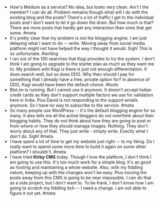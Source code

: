 - How's Medium as a service? No idea, but looks very clean. Ain't I the member? I can do all. Problem remains though what will I do with the existing blog and the posts? There's a lot of traffic I get to the individual posts and I don't want to let it go down the drain. But how much is that? There are more posts that hardly get any interaction than ones that get some. #meta 
- It's pretty clear that my problem is not the blogging engine. I am just delaying what I want to do -- write. Moving away from social media platform might not have helped the way I thought it would. Sigh! This is so unfortunate. #writing 
- I ran out of the 100 searches that Kagi provides to try the system. I don't think I am going to upgrade to the starter plan as much as they want me to. My problem with Kagi is there is just not enough differentiation. It does search well, but so does DDG. Why then should I pay for something that I already have a free, private option for? In absence of DDG, Kagi would have been the default choice. #tools
- Blot.im is running. But I cannot use it anymore. It doesn't accept Indian credit cards as they don't support multiple factors we use for validation here in India. Plus David is not responding to the support emails anymore. So I have no way to subscribe to the service. #meta 
- So many people use WordPress -- it's the default blogging engine for so many. It also tells me all the active bloggers do not overthink about their blogging habits. They do not think about how they are going to post or from where or how they should manage images. Nothing. They don't worry about any of that. They just write - simply write. Exactly what I don't do. Sigh! #meta 
- I have spent a lot of time to get my website just right -- to my liking. Do I really want to spend some more time to build it again on some other platform? I shouldn't. #meta
- I have tried **Kirby CMS** today. Though I love the platform, I don't think I am going to use this. It's too much work for a simple blog. It's as good as hosting and maintaining a whole website. Also, with my fiddling nature, keeping up with the changes won't be easy. Plus moving the posts away from this CMS is going to be near impossible. I can do that as a side project, but I don't want to. To be frank, I don't know how I am going to scratch my fiddling itch -- I need a change. I am not able to figure it out yet. #meta 